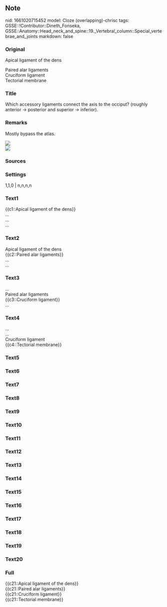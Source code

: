 ## Note
nid: 1661020715452
model: Cloze (overlapping)-chrisc
tags: GSSE::!Contributor::Dineth_Fonseka, GSSE::Anatomy::Head_neck_and_spine::19._Vertebral_column::Special_vertebrae_and_joints
markdown: false

### Original
Apical ligament of the dens
<div>
  Paired alar ligaments
</div>
<div>
  Cruciform ligament
</div>
<div>
  Tectorial membrane
</div>

### Title
Which accessory ligaments connect the axis to the occiput? (roughly anterior → posterior and superior → inferior).

### Remarks
Mostly bypass the atlas.
<div><img src=
"paste-e01275518e16fa165370725cab3cd9948fbc012a.png"></div>
<div><img src=
"paste-12cfc551081e21cf84c0bcaf2d45c6f2ff549830.jpg"></div>

### Sources


### Settings
1,1,0 | n,n,n,n

### Text1
<div>
  {{c1::Apical ligament of the dens}}
</div>
<div>
  ...
</div>
<div>
  ...
</div>
<div>
  ...
</div>

### Text2
<div>
  Apical ligament of the dens
</div>
<div>
  {{c2::Paired alar ligaments}}
</div>
<div>
  ...
</div>
<div>
  ...
</div>

### Text3
<div>
  ...
</div>
<div>
  Paired alar ligaments
</div>
<div>
  {{c3::Cruciform ligament}}
</div>
<div>
  ...
</div>

### Text4
<div>
  ...
</div>
<div>
  ...
</div>
<div>
  Cruciform ligament
</div>
<div>
  {{c4::Tectorial membrane}}
</div>

### Text5


### Text6


### Text7


### Text8


### Text9


### Text10


### Text11


### Text12


### Text13


### Text14


### Text15


### Text16


### Text17


### Text18


### Text19


### Text20


### Full
<div>
  {{c21::Apical ligament of the dens}}
</div>
<div>
  {{c21::Paired alar ligaments}}
</div>
<div>
  {{c21::Cruciform ligament}}
</div>
<div>
  {{c21::Tectorial membrane}}
</div>
